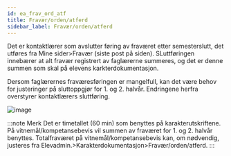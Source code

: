 ```yaml
---
id: ea_frav_ord_atf
title: Fravær/orden/atferd
sidebar_label: Fravær/orden/atferd
---
```

Det er kontaktlærer som avslutter føring av fraværet etter semesterslutt, det utføres fra Mine sider>Fravær (siste post på siden). SLuttføringen innebærer at alt fravær registrert av faglærerne summeres, og det er denne summen som skal på elevens karkterdokumentasjon.
 
Dersom faglærernes fraværesføringen er mangelfull, kan det være behov for justeringer på sluttoppgjør for 1. og 2. halvår. Endringene herfra overstyrer kontaktlærers sluttføring. 
 
![image](https://user-images.githubusercontent.com/80097133/136764122-e612aa60-a33c-408f-8e23-721a1dc725d4.png)

:::note Merk
Det er timetallet (60 min) som benyttes på karakterutskriftene. På vitnemål/kompetansebevis vil summen av fraværet for 1. og 2. halvår benyttes. 
Totalfraværet på vitnemål/kompetansebevis kan, om nødvendig, justeres fra Elevadmin.>Karakterdokumentasjon>Fravær/orden/atferd. 
:::



